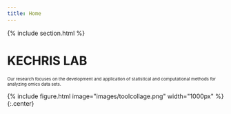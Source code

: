 ```yaml
---
title: Home
---
```

{%
  include section.html
%}

# KECHRIS LAB

<font size = "1"> Our research focuses on the development and application of statistical and computational methods for analyzing omics data 
sets.
</font> 

{%
  include figure.html
  image="images/toolcollage.png"
  width="1000px"
%}
{:.center} 
